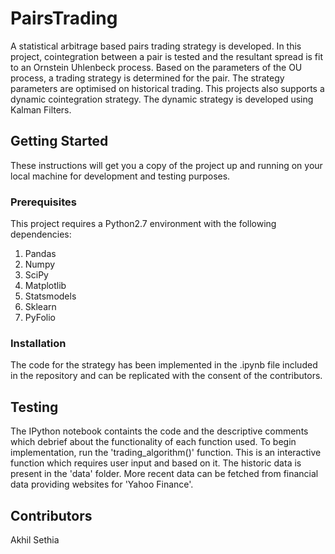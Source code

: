 # PairsTrading

A statistical arbitrage based pairs trading strategy is developed. In this project, cointegration between a pair is tested and the resultant spread is fit to an Ornstein Uhlenbeck process. Based on the parameters of the OU process, a trading strategy is determined for the pair. The strategy parameters are optimised on historical trading. This projects also supports a dynamic cointegration strategy. The dynamic strategy is developed using Kalman Filters.

## Getting Started 

These instructions will get you a copy of the project up and running on your local machine for development and testing purposes.

### Prerequisites 

This project requires a Python2.7 environment with the following dependencies: 
1) Pandas 
2) Numpy
3) SciPy
4) Matplotlib
5) Statsmodels
6) Sklearn
7) PyFolio 

### Installation

The code for the strategy has been implemented in the .ipynb file included in the repository and can be replicated with the consent of the contributors.

## Testing 

The IPython notebook containts the code and the descriptive comments which debrief about the functionality of each function used. To begin implementation, run the 'trading_algorithm()' function. This is an interactive function which requires user input and based on it. The historic data is present in the 'data' folder. More recent data can be fetched from financial data providing websites for 'Yahoo Finance'. 

## Contributors 

Akhil Sethia

